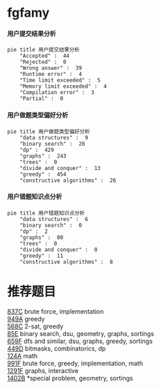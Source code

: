 # fgfamy

<!-- tabs:start -->



#### **用户提交结果分析**

```mermaid
pie title 用户提交结果分析
    "Accepted" :  44
    "Rejected" :  0
    "Wrong answer" :  39
    "Runtime error" :  4
    "Time limit exceeded" :  5
    "Memory limit exceeded" :  4
    "Compilation error" :  3
    "Partial" :  0
```

#### **用户做题类型偏好分析**

```mermaid
pie title 用户做题类型偏好分析
    "data structures" :  9
    "binary search" :  28
    "dp" :  429
    "graphs" :  243
    "trees" :  0
    "divide and conquer" :  13
    "greedy" :  454
    "constructive algorithms" :  26
```
#### **用户错题知识点分析**

```mermaid
pie title 用户错题知识点分析
    "data structures" :  6
    "binary search" :  0
    "dp" :  2
    "graphs" :  00
    "trees" :  0
    "divide and conquer" :  0
    "greedy" :  11
    "constructive algorithms" :  8
```



<!-- tabs:end -->
# 推荐题目
[837C](https://codeforces.com/contest/837/problem/C)		brute force,
                        implementation		  
[949A](https://codeforces.com/contest/949/problem/A)		greedy		  
[568C](https://codeforces.com/contest/568/problem/C)		2-sat,
                        greedy		  
[85E](https://codeforces.com/contest/85/problem/E)		binary search,
                        dsu,
                        geometry,
                        graphs,
                        sortings		  
[659F](https://codeforces.com/contest/659/problem/F)		dfs and similar,
                        dsu,
                        graphs,
                        greedy,
                        sortings		  
[449D](https://codeforces.com/contest/449/problem/D)		bitmasks,
                        combinatorics,
                        dp		  
[124A](https://codeforces.com/contest/124/problem/A)		math		  
[991F](https://codeforces.com/contest/991/problem/F)		brute force,
                        greedy,
                        implementation,
                        math		  
[1291F](https://codeforces.com/contest/1291/problem/F)		graphs,
                        interactive		  
[1402B](https://codeforces.com/contest/1402/problem/B)		*special problem,
                        geometry,
                        sortings		  

